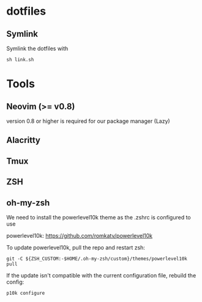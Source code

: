 # dotfiles

## Symlink
Symlink the dotfiles with 
```
sh link.sh
```

# Tools

## Neovim (>= v0.8)
version 0.8 or higher is required for our package manager (Lazy)

## Alacritty

## Tmux

## ZSH

## oh-my-zsh
We need to install the powerlevel10k theme as the .zshrc is configured to use

powerlevel10k: https://github.com/romkatv/powerlevel10k

To update powerlevel10k, pull the repo and restart zsh:
```
git -C ${ZSH_CUSTOM:-$HOME/.oh-my-zsh/custom}/themes/powerlevel10k pull

```

If the update isn't compatible with the current configuration file, rebuild the config:
```
p10k configure
```
